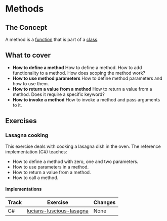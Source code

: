 # Methods

## The Concept

A method is a [function][concept-functions] that is part of a [class][type-class].

## What to cover

- **How to define a method** How to define a method. How to add functionality to a method. How does scoping the method work?
- **How to use method parameters** How to define method parameters and how to use them.
- **How to return a value from a method** How to return a value from a method. Does it require a specific keyword?
- **How to invoke a method** How to invoke a method and pass arguments to it.

## Exercises

### Lasagna cooking

This exercise deals with cooking a lasagna dish in the oven. The reference implementation (C#) teaches:

- How to define a method with zero, one and two parameters.
- How to use parameters in a method.
- How to return a value from a method.
- How to call a method.

#### Implementations

| Track | Exercise                                          | Changes |
| ----- | ------------------------------------------------- | ------- |
| C#    | [lucians-luscious-lasagna][implementation-csharp] | None    |

[implementation-csharp]: ../../languages/csharp/exercises/concept/lucians-luscious-lasagna/.docs/introduction.md
[concept-functions]: ./functions.md
[type-class]: ../types/class.md
